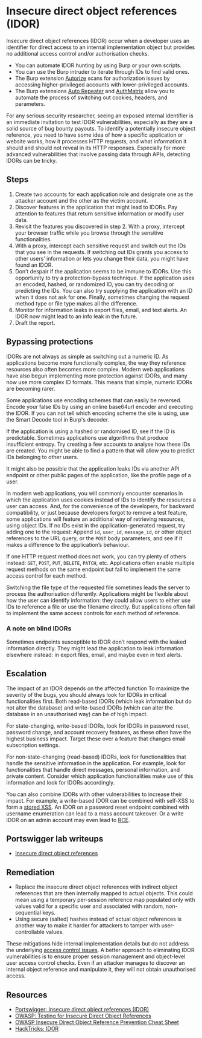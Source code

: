 # Insecure direct object references (IDOR)

Insecure direct object references (IDOR) occur when a developer uses an identifier for direct access to an internal implementation object but provides no additional access control and/or authorisation checks.

* You can automate IDOR hunting by using Burp or your own scripts. 
* You can use the Burp intruder to iterate through IDs to find valid ones. 
* The Burp extension [Autorize](https://github.com/Quitten/Autorize/) scans for authorization issues by accessing higher-privileged accounts with lower-privileged accounts.
* The Burp extensions [Auto Repeater](https://github.com/nccgroup/AutoRepeater/) and [AuthMatrix](https://github.com/SecurityInnovation/AuthMatrix/) allow you to automate the process of switching out cookies, headers, and parameters.

For any serious security researcher, seeing an exposed internal identifier is an immediate invitation to test IDOR vulnerabilities, especially as they are a solid source of bug bounty payouts. To identify a potentially insecure object reference, you need to have some idea of how a specific application or website works, how it processes HTTP requests, and what information it should and should not reveal in its HTTP responses. Especially for more advanced vulnerabilities that involve passing data through APIs, detecting IDORs can be tricky.

## Steps

1. Create two accounts for each application role and designate one as the attacker account and the other as the victim account.
2. Discover features in the application that might lead to IDORs. Pay attention to features that return sensitive information or modify user data.
3. Revisit the features you discovered in step 2. With a proxy, intercept your browser traffic while you browse through the sensitive functionalities.
4. With a proxy, intercept each sensitive request and switch out the IDs that you see in the requests. If switching out IDs grants you access to other users’ information or lets you change their data, you might have found an IDOR.
5. Don’t despair if the application seems to be immune to IDORs. Use this opportunity to try a protection-bypass technique. If the application uses an encoded, hashed, or randomized ID, you can try decoding or predicting the IDs. You can also try supplying the application with an ID when it does not ask for one. Finally, sometimes changing the request method type or file type makes all the difference.
6. Monitor for information leaks in export files, email, and text alerts. An IDOR now might lead to an info leak in the future.
7. Draft the report.

## Bypassing protections

IDORs are not always as simple as switching out a numeric ID. As applications become more functionally complex, the way they reference resources also often becomes more complex. Modern web applications have also begun implementing more protection against IDORs, and many now use more complex ID formats. This means that simple, numeric IDORs are becoming rarer.

Some applications use encoding schemes that can easily be reversed. Encode your false IDs by using an
online base64url encoder and executing the IDOR. If you can not tell which encoding scheme the site is using, use the Smart Decode tool in Burp's decoder.

If the application is using a hashed or randomised ID, see if the ID is predictable. Sometimes applications use algorithms that produce insufficient entropy. Try creating a few accounts to analyse how these IDs are created. You might be able to find a pattern that will allow you to predict IDs belonging to other users.

It might also be possible that the application leaks IDs via another API endpoint or other public pages of the application, like the profile page of a user.

In modern web applications, you will commonly encounter scenarios in which the application uses cookies instead of IDs to identify the resources a user can access. And, for the convenience of the developers, for backward compatibility, or just because developers forgot to remove a test feature, some applications will feature an additional way of retrieving resources, using object IDs. If no IDs exist in the application-generated request, try adding one to the request: Append `id`, `user_id`, `message_id`, or other object references to the URL query, or the `POST` body parameters, and see if it makes a difference to the application’s behaviour.

If one HTTP request method does not work, you can try plenty of others instead: `GET`, `POST`, `PUT`, `DELETE`, `PATCH`, etc. Applications often enable multiple request methods on the same endpoint but fail to implement the same access control for each method.

Switching the file type of the requested file sometimes leads the server to process the authorisation differently. Applications might be flexible about how the user can identify information: they could allow users to either use IDs to reference a file or use the filename directly. But applications often fail to implement the same access controls for each method of reference.

### A note on blind IDORs

Sometimes endpoints susceptible to IDOR don’t respond with the leaked information directly. They might lead the application to leak information elsewhere instead: in export files, email, and maybe even in text alerts.

## Escalation

The impact of an IDOR depends on the affected function To maximize the severity of the bugs, you should always look for IDORs in critical functionalities first. Both read-based IDORs (which leak information but do not alter the database) and write-based IDORs (which can alter the database in an unauthorised way) can be of high impact.

For state-changing, write-based IDORs, look for IDORs in password reset, password change, and account recovery features, as these often have the highest business impact. Target these over a feature that changes email subscription settings.

For non-state-changing (read-based) IDORs, look for functionalities that handle the sensitive information in the application. For example, look for functionalities that handle direct messages, personal information, and private content. Consider which application functionalities make use of this information and look for IDORs accordingly.

You can also combine IDORs with other vulnerabilities to increase their impact. For example, a write-based IDOR can be combined with self-XSS to form a [stored XSS](xss.md). An IDOR on a password reset endpoint combined with username enumeration can lead to a mass account takeover. Or a write IDOR on an admin account may even lead to [RCE](rce.md).

## Portswigger lab writeups

* [Insecure direct object references](../burp/acl/9.md)

## Remediation

* Replace the insecure direct object references with indirect object references that are then internally mapped to actual objects. This could mean using a temporary per-session reference map populated only with values valid for a specific user and associated with random, non-sequential keys.
* Using secure (salted) hashes instead of actual object references is another way to make it harder for attackers to tamper with user-controllable values.

These mitigations hide internal implementation details but do not address the underlying [access control issues](acl.md). A better approach to eliminating IDOR vulnerabilities is to ensure proper session management and object-level user access control checks. Even if an attacker manages to discover an internal object reference and manipulate it, they will not obtain unauthorised access.

## Resources

* [Portswigger: Insecure direct object references (IDOR)](https://portswigger.net/web-security/access-control/idor)
* [OWASP: Testing for Insecure Direct Object References](https://owasp.org/www-project-web-security-testing-guide/latest/4-Web_Application_Security_Testing/05-Authorization_Testing/04-Testing_for_Insecure_Direct_Object_References)
* [OWASP Insecure Direct Object Reference Prevention Cheat Sheet](https://cheatsheetseries.owasp.org/cheatsheets/Insecure_Direct_Object_Reference_Prevention_Cheat_Sheet.html)
* [HackTricks: IDOR](https://book.hacktricks.xyz/pentesting-web/idor)

